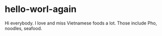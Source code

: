# hello-worl-again
Hi everybody.
I love and miss Vietnamese foods a lot.
Those include Pho, noodles, seafood.
